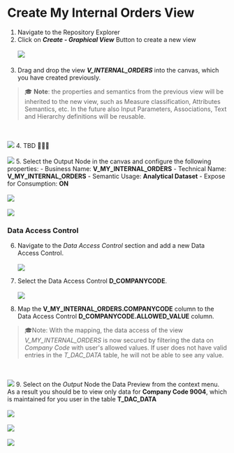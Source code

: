  # Create My Internal Orders View

1. Navigate to the Repository Explorer
2. Click on <b><i>Create - Graphical View</i></b> Button to create a new view
  <br><br>![](/exercises/ex2/images/create_in_repository_explorer.png)<br><br>
3. Drag and drop the view **_V_INTERNAL_ORDERS_** into the canvas, which you have created previously.
  >:mortar_board: **Note**: the properties and semantics from the previous view will be inherited to the new view, such as Measure classification, Attributes Semantics, etc. In the future also Input Parameters, Associations, Text and Hierarchy definitions will be reusable. 
  
  <br><br>![](../images/create_my_internal_orders_ads_02.png)
4. TBD :construction::construction::construction:
  <br><br>![](../images/create_my_internal_orders_ads_03.png)
5. Select the Output Node in the canvas and configure the following properties:
    - Business Name: <b>V_MY_INTERNAL_ORDERS</b>
    - Technical Name: <b>V_MY_INTERNAL_ORDERS</b>
    - Semantic Usage: <b>Analytical Dataset</b>
    - Expose for Consumption: <b>ON</b>
  <br><br>![](../images/create_my_internal_orders_ads_04.png)
  <br><br>![](../images/create_my_internal_orders_ads_05.png)
  
### Data Access Control
6. Navigate to the _Data Access Control_ section and add a new Data Access Control.
  <br><br>![](../images/create_my_internal_orders_ads_07.png)
  
7. Select the Data Access Control **D_COMPANYCODE**.
  <br><br>![](../images/create_my_internal_orders_ads_08.png)
  
8. Map the **V_MY_INTERNAL_ORDERS.COMPANYCODE** column to the Data Access Control **D_COMPANYCODE.ALLOWED_VALUE** column.
  >🎓Note: With the mapping, the data access of the view _V_MY_INTERNAL_ORDERS_ is now secured by filtering the data on _Company Code_ with user's allowed values. If user does not have valid entries in the _T_DAC_DATA_ table, he will not be able to see any value.
  
  <br><br>![](../images/create_my_internal_orders_ads_09.png)
9. Select on the _Output_ Node the Data Preview from the context menu. As a result you should be to view only data for **Company Code 9004**, which is maintained for you user in the table **T_DAC_DATA**
  <br><br>![](../images/create_my_internal_orders_ads_10.png)
  <br><br>![](../images/create_my_internal_orders_ads_11.png)
  <br><br>![](../images/create_my_internal_orders_ads_12.png)
